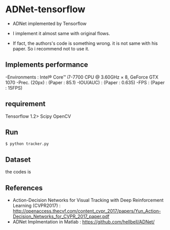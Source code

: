 # ADNet-tensorflow

- ADNet implemented by Tensorflow

- I implement it almost same with original flows.

- If fact, the authors's code is something wrong. it is not same with his paper. So i recommend not to use it.

## Implements performance
-Environments : Intel® Core™ i7-7700 CPU @ 3.60GHz × 8, GeForce GTX 1070
-Prec. (20px) : (Paper : 85.1)
-IOU(AUC)     : (Paper : 0.635)
-FPS          : (Paper : 15FPS)

## requirement
Tensorflow 1.2>
Scipy
OpenCV

## Run
```
$ python tracker.py
``` 
## Dataset
the codes is 

## References
- Action-Decision Networks for Visual Tracking with Deep Reinforcement Learning (CVPR2017) : http://openaccess.thecvf.com/content_cvpr_2017/papers/Yun_Action-Decision_Networks_for_CVPR_2017_paper.pdf
- ADNet Implmentation in Matlab : https://github.com/hellbell/ADNet/
